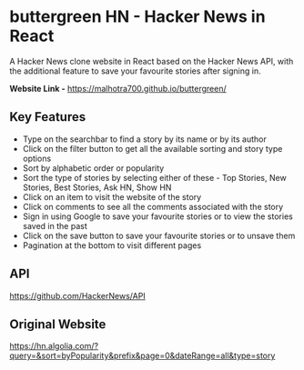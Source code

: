 # buttergreen HN - Hacker News in React
A Hacker News clone website in React based on the Hacker News API, with the additional feature to save your favourite stories after signing in.

**Website Link -** https://malhotra700.github.io/buttergreen/

## Key Features

* Type on the searchbar to find a story by its name or by its author
* Click on the filter button to get all the available sorting and story type options
* Sort by alphabetic order or popularity
* Sort the type of stories by selecting either of these - Top Stories, New Stories, Best Stories, Ask HN, Show HN
* Click on an item to visit the website of the story
* Click on comments to see all the comments associated with the story
* Sign in using Google to save your favourite stories or to view the stories saved in the past
* Click on the save button to save your favourite stories or to unsave them
* Pagination at the bottom to visit different pages


## API

https://github.com/HackerNews/API


## Original Website

https://hn.algolia.com/?query=&sort=byPopularity&prefix&page=0&dateRange=all&type=story
